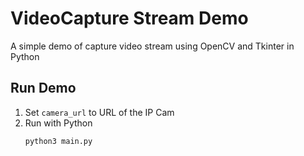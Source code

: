 # VideoCapture Stream Demo

A simple demo of capture video stream using OpenCV and Tkinter in Python

## Run Demo

1. Set `camera_url` to URL of the IP Cam
2. Run with Python
    ```bash
   python3 main.py
    ```
